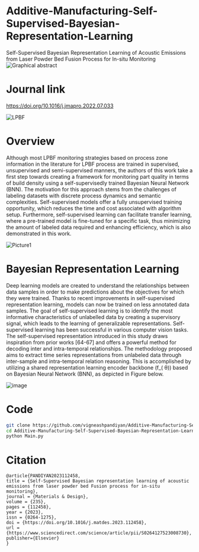 # Additive-Manufacturing-Self-Supervised-Bayesian-Representation-Learning
Self-Supervised Bayesian Representation Learning of Acoustic Emissions from Laser Powder Bed Fusion Process for In-situ Monitoring
![Graphical abstract](https://github.com/vigneashpandiyan/Additive-Manufacturing-Self-Supervised-Bayesian-Representation-Learning/assets/39007209/638e63cf-8004-486a-9f3e-cfbcce913a04)
# Journal link
https://doi.org/10.1016/j.jmapro.2022.07.033

![LPBF](https://github.com/vigneashpandiyan/Additive-Manufacturing-Contrastive-Learners/assets/39007209/aa6fa98d-a0c8-4424-8fbf-aae661a5bdbd)

# Overview

Although most LPBF monitoring strategies based on process zone information in the literature for LPBF process are trained in supervised, unsupervised and semi-supervised manners, the authors of this work take a first step towards creating a framework for monitoring part quality in terms of build density using a self-supervisedly trained Bayesian Neural Network (BNN). The motivation for this approach stems from the challenges of labeling datasets with discrete process dynamics and semantic complexities. Self-supervised models offer a fully unsupervised training opportunity, which reduces the time and cost associated with algorithm setup. Furthermore, self-supervised learning can facilitate transfer learning, where a pre-trained model is fine-tuned for a specific task, thus minimizing the amount of labeled data required and enhancing efficiency, which is also demonstrated in this work. 

![Picture1](https://github.com/vigneashpandiyan/Additive-Manufacturing-Contrastive-Learners/assets/39007209/f87c5814-c174-4098-bc22-3526563cd62c)

# Bayesian Representation Learning

Deep learning models are created to understand the relationships between data samples in order to make predictions about the objectives for which they were trained. Thanks to recent improvements in self-supervised representation learning, models can now be trained on less annotated data samples. The goal of self-supervised learning is to identify the most informative characteristics of unlabelled data by creating a supervisory signal, which leads to the learning of generalizable representations. Self-supervised learning has been successful in various computer vision tasks. The self-supervised representation introduced in this study draws inspiration from prior works [64-67] and offers a powerful method for decoding inter and intra-temporal relationships. The methodology proposed aims to extract time series representations from unlabeled data through inter-sample and intra-temporal relation reasoning. This is accomplished by utilizing a shared representation learning encoder backbone (f_( θ)) based on Bayesian Neural Network (BNN), as depicted in Figure below. 

![image](https://github.com/vigneashpandiyan/Additive-Manufacturing-Transfer-Learning/assets/39007209/0ceb2fa9-8cae-4abf-a4a3-7fd3a85050d8)


# Code
```bash
git clone https://github.com/vigneashpandiyan/Additive-Manufacturing-Self-Supervised-Bayesian-Representation-Learning
cd Additive-Manufacturing-Self-Supervised-Bayesian-Representation-Learning
python Main.py
```

# Citation
```
@article{PANDIYAN2023112458,
title = {Self-Supervised Bayesian representation learning of acoustic emissions from laser powder bed Fusion process for in-situ monitoring},
journal = {Materials & Design},
volume = {235},
pages = {112458},
year = {2023},
issn = {0264-1275},
doi = {https://doi.org/10.1016/j.matdes.2023.112458},
url = {https://www.sciencedirect.com/science/article/pii/S0264127523008730},
publisher={Elsevier}
}
